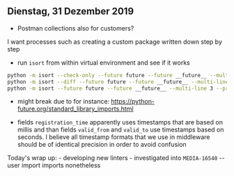 ## Dienstag, 31 Dezember 2019

- Postman collections also for customers?

I want processes such as creating a custom package written down step by step

- run `isort` from within virtual environment and see if it works
```bash
python -m isort --check-only --future future --future __future__ --multi-line 3 --project c1 --section-default THIRDPARTY --trailing-comma **.py  # --multi-line: 3-vert-hanging
python -m isort --diff --future future --future __future__ --multi-line 3 --project c1 --section-default THIRDPARTY --trailing-comma **.py  # --multi-line: 3-vert-hanging
python -m isort --future future --future __future__ --multi-line 3 --project c1 --section-default THIRDPARTY --trailing-comma **.py  # --multi-line: 3-vert-hanging
```
- might break due to for instance: https://python-future.org/standard_library_imports.html

- fields `registration_time` apparently uses timestamps that are based on millis and than fields
  `valid_from` and `valid_to` use timestamps based on seconds. I believe all timestamp formats that
  we use in middleware should be of identical precision in order to avoid confusion


Today's wrap up:
    - developing new linters
    - investigated into `MEDIA-16540` -- user import imports nonetheless

